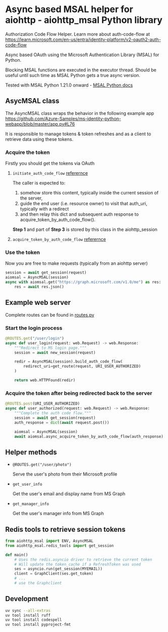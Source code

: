 # Async based MSAL helper for aiohttp - aiohttp_msal Python library

Authorization Code Flow Helper. Learn more about auth-code-flow at
<https://learn.microsoft.com/en-us/entra/identity-platform/v2-oauth2-auth-code-flow>

Async based OAuth using the Microsoft Authentication Library (MSAL) for Python.

Blocking MSAL functions are executed in the executor thread.
Should be useful until such time as MSAL Python gets a true async version.

Tested with MSAL Python 1.21.0 onward - [MSAL Python docs](https://github.com/AzureAD/microsoft-authentication-library-for-python)

## AsycMSAL class

The AsyncMSAL class wraps the behavior in the following example app
<https://github.com/Azure-Samples/ms-identity-python-webapp/blob/master/app.py#L76>

It is responsible to manage tokens & token refreshes and as a client to retrieve data using these tokens.

### Acquire the token

Firstly you should get the tokens via OAuth

1. `initiate_auth_code_flow` [referernce](https://msal-python.readthedocs.io/en/latest/#msal.PublicClientApplication.initiate_auth_code_flow)

    The caller is expected to:
    1. somehow store this content, typically inside the current session of the server,
    2. guide the end user (i.e. resource owner) to visit that auth_uri, typically with a redirect
    3. and then relay this dict and subsequent auth response to
        acquire_token_by_auth_code_flow().

    **Step 1** and part of **Step 3** is stored by this class in the aiohttp_session

2. `acquire_token_by_auth_code_flow` [referernce](https://msal-python.readthedocs.io/en/latest/#msal.PublicClientApplication.initiate_auth_code_flow)

### Use the token

Now you are free to make requests (typically from an aiohttp server)

```python
session = await get_session(request)
aiomsal = AsyncMSAL(session)
async with aiomsal.get("https://graph.microsoft.com/v1.0/me") as res:
    res = await res.json()
```

## Example web server

Complete routes can be found in [routes.py](./aiohttp_msal/routes.py)

### Start the login process

```python
@ROUTES.get("/user/login")
async def user_login(request: web.Request) -> web.Response:
    """Redirect to MS login page."""
    session = await new_session(request)

    redir = AsyncMSAL(session).build_auth_code_flow(
        redirect_uri=get_route(request, URI_USER_AUTHORIZED)
    )

    return web.HTTPFound(redir)
```

### Acquire the token after being redirected back to the server

```python
@ROUTES.post(URI_USER_AUTHORIZED)
async def user_authorized(request: web.Request) -> web.Response:
    """Complete the auth code flow."""
    session = await get_session(request)
    auth_response = dict(await request.post())

    aiomsal = AsyncMSAL(session)
    await aiomsal.async_acquire_token_by_auth_code_flow(auth_response)
```

## Helper methods

- `@ROUTES.get("/user/photo")`

  Serve the user's photo from their Microsoft profile

- `get_user_info`

  Get the user's email and display name from MS Graph

- `get_manager_info`

  Get the user's manager info from MS Graph

## Redis tools to retrieve session tokens

```python
from aiohttp_msal import ENV, AsyncMSAL
from aiohttp_msal.redis_tools import get_session

def main()
    # Uses the redis.asyncio driver to retrieve the current token
    # Will update the token_cache if a RefreshToken was used
    ses = asyncio.run(get_session(MYEMAIL))
    client = GraphClient(ses.get_token)
    # ...
    # use the Graphclient
```

## Development

```bash
uv sync --all-extras
uv tool install ruff
uv tool install codespell
uv tool install pyproject-fmt
```
